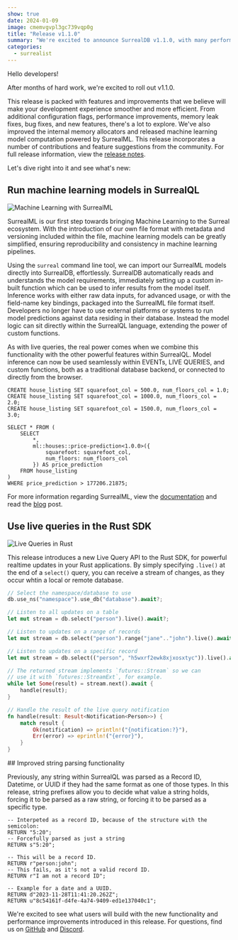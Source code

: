 ```yaml
---
show: true
date: 2024-01-09
image: cmemvgvpl3gc739vqp0g
title: "Release v1.1.0"
summary: "We're excited to announce SurrealDB v1.1.0, with many performance improvements, bug fixes, and new features, and native machine learning computation, right within the database."
categories:
  - surrealist
---
```


Hello developers!

After months of hard work, we're excited to roll out v1.1.0.

This release is packed with features and improvements that we believe will make your development experience smoother and more efficient. From additional configuration flags, performance improvements, memory leak fixes, bug fixes, and new features, there's a lot to explore. We've also improved the internal memory allocators and released machine learning model computation powered by SurrealML. This release incorporates a number of contributions and feature suggestions from the community. For full release information, view the [release notes](/releases#v1-1-0).

Let's dive right into it and see what's new:

## Run machine learning models in SurrealQL

![Machine Learning with SurrealML](clrf0va3j29s73b5n7k0)

SurrealML is our first step towards bringing Machine Learning to the Surreal ecosystem. With the introduction of our own file format with metadata and versioning included within the file, machine learning models can be greatly simplified, ensuring reproducibility and consistency in machine learning pipelines.

Using the `surreal` command line tool, we can import our SurrealML models directly into SurrealDB, effortlessly. SurrealDB automatically reads and understands the model requirements, immediately setting up a custom in-built function which can be used to infer results from the model itself. Inference works with either raw data inputs, for advanced usage, or with the field-name key bindings, packaged into the SurrealML file format itself. Developers no longer have to use external platforms or systems to run model predictions against data residing in their database. Instead the model logic can sit directly within the SurrealQL language, extending the power of custom functions.

As with live queries, the real power comes when we combine this functionality with the other powerful features within SurrealQL. Model inference can now be used seamlessly within EVENTs, LIVE QUERIES, and custom functions, both as a traditional database backend, or connected to directly from the browser.

```surql
CREATE house_listing SET squarefoot_col = 500.0, num_floors_col = 1.0;
CREATE house_listing SET squarefoot_col = 1000.0, num_floors_col = 2.0;
CREATE house_listing SET squarefoot_col = 1500.0, num_floors_col = 3.0;

SELECT * FROM (
	SELECT 
		*, 
		ml::houses::price-prediction<1.0.0>({ 
			squarefoot: squarefoot_col, 
			num_floors: num_floors_col 
		}) AS price_prediction 
	FROM house_listing
)
WHERE price_prediction > 177206.21875;
```

For more information regarding SurrealML, view the [documentation](https://surrealdb.com/docs) and read the [blog](/blog/what-is-surrealml-a-getting-started-guide) post.

## Use live queries in the Rust SDK

![Live Queries in Rust](clrf0va3j29s73b5n7kg)

This release introduces a new Live Query API to the Rust SDK, for powerful realtime updates in your Rust applications. By simply specifying `.live()` at the end of a `select()` query, you can receive a stream of changes, as they occur whtin a local or remote database.

```rust
// Select the namespace/database to use
db.use_ns("namespace").use_db("database").await?;

// Listen to all updates on a table
let mut stream = db.select("person").live().await?;

// Listen to updates on a range of records
let mut stream = db.select("person").range("jane".."john").live().await?;

// Listen to updates on a specific record
let mut stream = db.select(("person", "h5wxrf2ewk8xjxosxtyc")).live().await?;

// The returned stream implements `futures::Stream` so we can
// use it with `futures::StreamExt`, for example.
while let Some(result) = stream.next().await {
	handle(result);
}

// Handle the result of the live query notification
fn handle(result: Result<Notification<Person>>) {
	match result {
		Ok(notification) => println!("{notification:?}"),
		Err(error) => eprintln!("{error}"),
	}
}
```

## Improved string parsing functionality

Previously, any string within SurrealQL was parsed as a Record ID, Datetime, or UUID if they had the same format as one of those types. In this release, string prefixes allow you to decide what value a string holds, forcing it to be parsed as a raw string, or forcing it to be parsed as a specific type.

```surql
-- Interpeted as a record ID, because of the structure with the semicolon:
RETURN "5:20";
-- Forcefully parsed as just a string
RETURN s"5:20";

-- This will be a record ID.
RETURN r"person:john";
-- This fails, as it's not a valid record ID.
RETURN r"I am not a record ID";

-- Example for a date and a UUID.
RETURN d"2023-11-28T11:41:20.262Z";
RETURN u"8c54161f-d4fe-4a74-9409-ed1e137040c1";
```

We're excited to see what users will build with the new functionality and performance improvements introduced in this release. For questions, find us on [GitHub](https://github.com/surrealdb) and [Discord](https://discord.gg/surrealdb).
